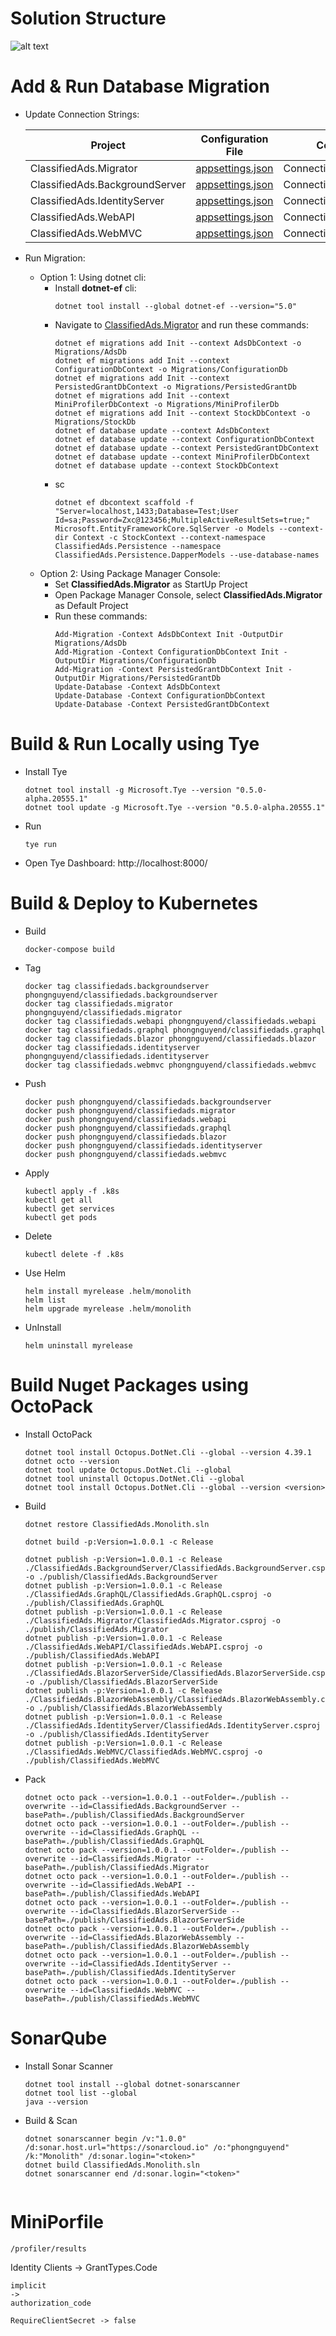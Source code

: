 # Solution Structure
![alt text](/docs/imgs/code-solution-structure.png)

# Add & Run Database Migration

- Update Connection Strings:

  | Project                        | Configuration File                                                  | Configuration Key               |
  | ------------------------------ | ------------------------------------------------------------------- | ------------------------------- |
  | ClassifiedAds.Migrator         | [appsettings.json](ClassifiedAds.Migrator/appsettings.json)         | ConnectionStrings:ClassifiedAds |
  | ClassifiedAds.BackgroundServer | [appsettings.json](ClassifiedAds.BackgroundServer/appsettings.json) | ConnectionStrings:ClassifiedAds |
  | ClassifiedAds.IdentityServer   | [appsettings.json](ClassifiedAds.IdentityServer/appsettings.json)   | ConnectionStrings:ClassifiedAds |
  | ClassifiedAds.WebAPI           | [appsettings.json](ClassifiedAds.WebAPI/appsettings.json)           | ConnectionStrings:ClassifiedAds |
  | ClassifiedAds.WebMVC           | [appsettings.json](ClassifiedAds.WebMVC/appsettings.json)           | ConnectionStrings:ClassifiedAds |


- Run Migration:
  + Option 1: Using dotnet cli:
    + Install **dotnet-ef** cli:
      ```
      dotnet tool install --global dotnet-ef --version="5.0"
      ```
    + Navigate to [ClassifiedAds.Migrator](ClassifiedAds.Migrator/) and run these commands:
      ```
      dotnet ef migrations add Init --context AdsDbContext -o Migrations/AdsDb
      dotnet ef migrations add Init --context ConfigurationDbContext -o Migrations/ConfigurationDb
      dotnet ef migrations add Init --context PersistedGrantDbContext -o Migrations/PersistedGrantDb
      dotnet ef migrations add Init --context MiniProfilerDbContext -o Migrations/MiniProfilerDb
      dotnet ef migrations add Init --context StockDbContext -o Migrations/StockDb 
      dotnet ef database update --context AdsDbContext
      dotnet ef database update --context ConfigurationDbContext
      dotnet ef database update --context PersistedGrantDbContext
      dotnet ef database update --context MiniProfilerDbContext
      dotnet ef database update --context StockDbContext
      ```
    + sc
      ```
      dotnet ef dbcontext scaffold -f "Server=localhost,1433;Database=Test;User Id=sa;Password=Zxc@123456;MultipleActiveResultSets=true;" Microsoft.EntityFrameworkCore.SqlServer -o Models --context-dir Context -c StockContext --context-namespace ClassifiedAds.Persistence --namespace ClassifiedAds.Persistence.DapperModels --use-database-names
      ```
  + Option 2: Using Package Manager Console:
    + Set **ClassifiedAds.Migrator** as StartUp Project
    + Open Package Manager Console, select **ClassifiedAds.Migrator** as Default Project
    + Run these commands:
      ```
      Add-Migration -Context AdsDbContext Init -OutputDir Migrations/AdsDb
      Add-Migration -Context ConfigurationDbContext Init -OutputDir Migrations/ConfigurationDb
      Add-Migration -Context PersistedGrantDbContext Init -OutputDir Migrations/PersistedGrantDb
      Update-Database -Context AdsDbContext
      Update-Database -Context ConfigurationDbContext
      Update-Database -Context PersistedGrantDbContext
      ```  

# Build & Run Locally using Tye

- Install Tye
  ```
  dotnet tool install -g Microsoft.Tye --version "0.5.0-alpha.20555.1"
  dotnet tool update -g Microsoft.Tye --version "0.5.0-alpha.20555.1"
  ```
  
- Run
  ```
  tye run
  ```
  
- Open Tye Dashboard: http://localhost:8000/

# Build & Deploy to Kubernetes

- Build
  ```
  docker-compose build
  ```

- Tag
  ```
  docker tag classifiedads.backgroundserver phongnguyend/classifiedads.backgroundserver
  docker tag classifiedads.migrator phongnguyend/classifiedads.migrator
  docker tag classifiedads.webapi phongnguyend/classifiedads.webapi
  docker tag classifiedads.graphql phongnguyend/classifiedads.graphql
  docker tag classifiedads.blazor phongnguyend/classifiedads.blazor
  docker tag classifiedads.identityserver phongnguyend/classifiedads.identityserver
  docker tag classifiedads.webmvc phongnguyend/classifiedads.webmvc
  ```

- Push
  ```
  docker push phongnguyend/classifiedads.backgroundserver
  docker push phongnguyend/classifiedads.migrator
  docker push phongnguyend/classifiedads.webapi
  docker push phongnguyend/classifiedads.graphql
  docker push phongnguyend/classifiedads.blazor
  docker push phongnguyend/classifiedads.identityserver
  docker push phongnguyend/classifiedads.webmvc
  ```

- Apply
  ```
  kubectl apply -f .k8s
  kubectl get all
  kubectl get services
  kubectl get pods
  ```

- Delete
  ```
  kubectl delete -f .k8s
  ```
  
- Use Helm
  ```
  helm install myrelease .helm/monolith
  helm list
  helm upgrade myrelease .helm/monolith
  ```

- UnInstall
  ```
  helm uninstall myrelease
  ```

# Build Nuget Packages using OctoPack

- Install OctoPack
  ```
  dotnet tool install Octopus.DotNet.Cli --global --version 4.39.1
  dotnet octo --version
  dotnet tool update Octopus.DotNet.Cli --global
  dotnet tool uninstall Octopus.DotNet.Cli --global
  dotnet tool install Octopus.DotNet.Cli --global --version <version>
  ```

- Build
  ```
  dotnet restore ClassifiedAds.Monolith.sln

  dotnet build -p:Version=1.0.0.1 -c Release

  dotnet publish -p:Version=1.0.0.1 -c Release ./ClassifiedAds.BackgroundServer/ClassifiedAds.BackgroundServer.csproj -o ./publish/ClassifiedAds.BackgroundServer
  dotnet publish -p:Version=1.0.0.1 -c Release ./ClassifiedAds.GraphQL/ClassifiedAds.GraphQL.csproj -o ./publish/ClassifiedAds.GraphQL
  dotnet publish -p:Version=1.0.0.1 -c Release ./ClassifiedAds.Migrator/ClassifiedAds.Migrator.csproj -o ./publish/ClassifiedAds.Migrator
  dotnet publish -p:Version=1.0.0.1 -c Release ./ClassifiedAds.WebAPI/ClassifiedAds.WebAPI.csproj -o ./publish/ClassifiedAds.WebAPI
  dotnet publish -p:Version=1.0.0.1 -c Release ./ClassifiedAds.BlazorServerSide/ClassifiedAds.BlazorServerSide.csproj -o ./publish/ClassifiedAds.BlazorServerSide
  dotnet publish -p:Version=1.0.0.1 -c Release ./ClassifiedAds.BlazorWebAssembly/ClassifiedAds.BlazorWebAssembly.csproj -o ./publish/ClassifiedAds.BlazorWebAssembly
  dotnet publish -p:Version=1.0.0.1 -c Release ./ClassifiedAds.IdentityServer/ClassifiedAds.IdentityServer.csproj -o ./publish/ClassifiedAds.IdentityServer
  dotnet publish -p:Version=1.0.0.1 -c Release ./ClassifiedAds.WebMVC/ClassifiedAds.WebMVC.csproj -o ./publish/ClassifiedAds.WebMVC
  ```

- Pack
  ```
  dotnet octo pack --version=1.0.0.1 --outFolder=./publish --overwrite --id=ClassifiedAds.BackgroundServer --basePath=./publish/ClassifiedAds.BackgroundServer 
  dotnet octo pack --version=1.0.0.1 --outFolder=./publish --overwrite --id=ClassifiedAds.GraphQL --basePath=./publish/ClassifiedAds.GraphQL
  dotnet octo pack --version=1.0.0.1 --outFolder=./publish --overwrite --id=ClassifiedAds.Migrator --basePath=./publish/ClassifiedAds.Migrator
  dotnet octo pack --version=1.0.0.1 --outFolder=./publish --overwrite --id=ClassifiedAds.WebAPI --basePath=./publish/ClassifiedAds.WebAPI
  dotnet octo pack --version=1.0.0.1 --outFolder=./publish --overwrite --id=ClassifiedAds.BlazorServerSide --basePath=./publish/ClassifiedAds.BlazorServerSide
  dotnet octo pack --version=1.0.0.1 --outFolder=./publish --overwrite --id=ClassifiedAds.BlazorWebAssembly --basePath=./publish/ClassifiedAds.BlazorWebAssembly
  dotnet octo pack --version=1.0.0.1 --outFolder=./publish --overwrite --id=ClassifiedAds.IdentityServer --basePath=./publish/ClassifiedAds.IdentityServer
  dotnet octo pack --version=1.0.0.1 --outFolder=./publish --overwrite --id=ClassifiedAds.WebMVC --basePath=./publish/ClassifiedAds.WebMVC
  ```

# SonarQube

- Install Sonar Scanner
  ```
  dotnet tool install --global dotnet-sonarscanner
  dotnet tool list --global
  java --version
  ```

- Build & Scan
  ```
  dotnet sonarscanner begin /v:"1.0.0" /d:sonar.host.url="https://sonarcloud.io" /o:"phongnguyend" /k:"Monolith" /d:sonar.login="<token>"
  dotnet build ClassifiedAds.Monolith.sln
  dotnet sonarscanner end /d:sonar.login="<token>"
  ```
  ```

# MiniPorfile
```
/profiler/results
```

Identity Clients -> GrantTypes.Code
```
implicit
->
authorization_code

RequireClientSecret -> false

```